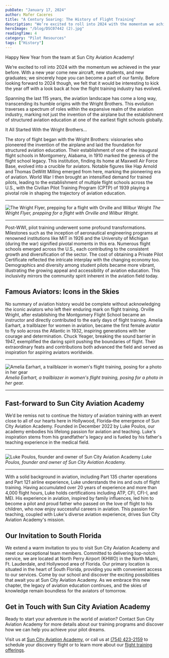 ```yaml
---
pubDate: "January 17, 2024"
author: Mafer Caceres
title: "A Century Soaring: The History of Flight Training"
description: "We’re excited to roll into 2024 with the momentum we achieved in the year before. With a new year come new aircraft, new students, and new graduates; we sincerely hope you can become a part of our family. Before looking forward to 2024 though, we felt that it would be interesting to kick the year off with a look back at how the flight training industry has evolved."
heroImage: "/blog/DSC07442 (2).jpg"
readingTime: 4
category: "Pilot Resources"
tags: ["History"]
---
```


Happy New Year from the team at Sun City Aviation Academy!

We’re excited to roll into 2024 with the momentum we achieved in the year before. With a new year come new aircraft, new students, and new graduates; we sincerely hope you can become a part of our family. Before looking forward to 2024 though, we felt that it would be interesting to kick the year off with a look back at how the flight training industry has evolved.

Spanning the last 115 years, the aviation landscape has come a long way, transcending its humble origins with the Wright Brothers. This evolution traverses a spectrum of roles within the expansive realm of the aviation industry, marking not just the invention of the airplane but the establishment of structured aviation education at one of the earliest flight schools globally.

It All Started With the Wright Brothers...

The story of flight began with the Wright Brothers: visionaries who pioneered the invention of the airplane and laid the foundation for structured aviation education. Their establishment of one of the inaugural flight schools in Montgomery, Alabama, in 1910 marked the genesis of the flight school legacy. This institution, finding its home at Maxwell Air Force Base, evolved into a crucible for aviators. Notable figures like Hap Arnold and Thomas DeWitt Milling emerged from here, marking the pioneering era of aviation. World War I then brought an intensified demand for trained pilots, leading to the establishment of multiple flight schools across the U.S., with the Civilian Pilot Training Program (CPTP) of 1939 playing a pivotal role in shaping the trajectory of aviation education.

---

![The Wright Flyer, prepping for a flight with Orville and Wilbur Wright](/blog/gettyimages-168838804-612x612.webp)
_The Wright Flyer, prepping for a flight with Orville and Wilbur Wright._

---

Post-WWI, pilot training underwent some profound transformations. Milestones such as the inception of aeronautical engineering programs at renowned institutions like MIT in 1926 and the University of Michigan (during the war) signified pivotal moments in this era. Numerous flight schools emerged across the U.S., each contributing to the consistent growth and diversification of the sector. The cost of obtaining a Private Pilot Certificate reflected the intricate interplay with the changing economy too. Demographics and diversity among student pilots became more vibrant, illustrating the growing appeal and accessibility of aviation education. This inclusivity mirrors the community spirit inherent in the aviation field today.

## Famous Aviators: Icons in the Skies

No summary of aviation history would be complete without acknowledging the iconic aviators who left their enduring mark on flight training. Orville Wright, after establishing the Montgomery Flight School became an instructor and directly contributed to the early days of flight training. Amelia Earhart, a trailblazer for women in aviation, became the first female aviator to fly solo across the Atlantic in 1932, inspiring generations with her courage and determination. Chuck Yeager, breaking the sound barrier in 1947, exemplified the daring spirit pushing the boundaries of flight. Their extraordinary feats and contributions both advanced the field and served as inspiration for aspiring aviators worldwide.

---

![Amelia Earhart, a trailblazer in women's flight training, posing for a photo in her gear](/blog/amelia-earhart-6-4063fffa66b14a4c8c49d124b06234cb.webp)
_Amelia Earhart, a trailblazer in women's flight training, posing for a photo in her gear._

---

## Fast-forward to Sun City Aviation Academy

We’d be remiss not to continue the history of aviation training with an event close to all of our hearts here in Hollywood, Florida–the emergence of Sun City Aviation Academy. Founded in December 2022 by Luke Poulos, our academy embodies his lifelong passion for aviation and teaching. Luke's inspiration stems from his grandfather's legacy and is fueled by his father's teaching experience in the medical field.

---

![Luke Poulos, founder and owner of Sun City Aviation Academy](/blog/Untitled-1-dragged.webp)
_Luke Poulos, founder and owner of Sun City Aviation Academy._

---

With a solid background in aviation, including Part 135 charter operations and Part 121 airline experience, Luke understands the ins and outs of flight training. Having accumulated over 20 years of experience and more than 4,000 flight hours, Luke holds certifications including ATP, CFI, CFI-I, and MEI. His experience in aviation, inspired by family influences, led him to become a pilot and proud father who passed on the love of flight to his children, who now enjoy successful careers in aviation. This passion for teaching, coupled with Luke's diverse aviation experience, drives Sun City Aviation Academy's mission.

## Our Invitation to South Florida

We extend a warm invitation to you to visit Sun City Aviation Academy and meet our exceptional team members. Committed to delivering top-notch service, we are located at North Perry Airport (KHWO) in the North Miami, Ft. Lauderdale, and Hollywood area of Florida. Our primary location is situated in the heart of South Florida, providing you with convenient access to our services. Come by our school and discover the exciting possibilities that await you at Sun City Aviation Academy. As we embrace this new chapter, the legacy of aviation education continues, and the skies of knowledge remain boundless for the aviators of tomorrow.

## Get in Touch with Sun City Aviation Academy

Ready to start your adventure in the world of aviation? Contact Sun City Aviation Academy for more details about our training programs and discover how we can help you achieve your pilot dreams.

Visit us at [Sun City Aviation Academy](/), or call us at [(754) 423-2159](tel:7544232159) to schedule your discovery flight or to learn more about our [flight training offerings](/flight-training-pilot-programs).
